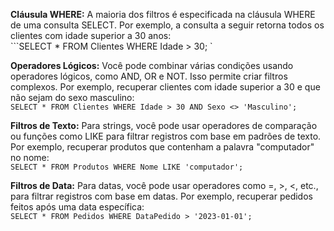 __Cláusula WHERE:__ A maioria dos filtros é especificada na cláusula WHERE de uma consulta SELECT. 
Por exemplo, a consulta a seguir retorna todos os clientes com idade superior a 30 anos:   
    ```SELECT * FROM Clientes WHERE Idade > 30; `


__Operadores Lógicos:__ Você pode combinar várias condições usando operadores lógicos, como AND, OR e NOT.
Isso permite criar filtros complexos. Por exemplo, recuperar clientes com idade superior a 30 e que não sejam do sexo masculino:    
    `SELECT * FROM Clientes WHERE Idade > 30 AND Sexo <> 'Masculino';`


__Filtros de Texto:__ Para strings, você pode usar operadores de comparação ou funções como LIKE para filtrar registros com base em padrões de texto. 
Por exemplo, recuperar produtos que contenham a palavra "computador" no nome:    
    `SELECT * FROM Produtos WHERE Nome LIKE 'computador';`


__Filtros de Data:__ Para datas, você pode usar operadores como =, >, <, etc., para filtrar registros com base em datas.
Por exemplo, recuperar pedidos feitos após uma data específica:    
    `SELECT * FROM Pedidos WHERE DataPedido > '2023-01-01';`
